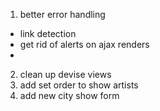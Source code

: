 1. better error handling
  - link detection
  - get rid of alerts on ajax renders
  -
2. clean up devise views
3. add set order to show artists
4. add new city show form 
